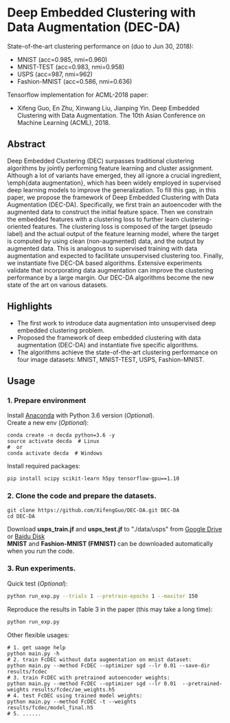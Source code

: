 # Deep Embedded Clustering with Data Augmentation (DEC-DA)
State-of-the-art clustering performance on (duo to Jun 30, 2018):
- MNIST (acc=0.985, nmi=0.960) 
- MNIST-TEST (acc=0.983, nmi=0.958) 
- USPS (acc=987, nmi=962)
- Fashion-MNIST (acc=0.586, nmi=0.636)

Tensorflow implementation for ACML-2018 paper:
* Xifeng Guo, En Zhu, Xinwang Liu, Jianping Yin. Deep Embedded Clustering with Data Augmentation. 
The 10th Asian Conference on Machine Learning (ACML), 2018.

## Abstract
Deep Embedded Clustering (DEC) surpasses traditional clustering algorithms by jointly performing feature learning and cluster assignment. 
Although a lot of variants have emerged, they all ignore a crucial ingredient, \emph{data augmentation}, 
which has been widely employed in supervised deep learning models to improve the generalization. 
To fill this gap, in this paper, we propose the framework of Deep Embedded Clustering with Data Augmentation (DEC-DA). 
Specifically, we first train an autoencoder with the augmented data to construct the initial feature space.
Then we constrain the embedded features with a clustering loss to further learn clustering-oriented features. 
The clustering loss is composed of the target (pseudo label) and the actual output of the feature learning model, 
where the target is computed by using clean (non-augmented) data, 
and the output by augmented data. 
This is analogous to supervised training with data augmentation and expected to facilitate unsupervised clustering too.
Finally, we instantiate five DEC-DA based algorithms.
Extensive experiments validate that incorporating data augmentation can improve the clustering performance by a large margin. 
Our DEC-DA algorithms become the new state of the art on various datasets.

## Highlights
- The first work to introduce data augmentation into unsupervised deep embedded clustering problem.
- Proposed the framework of deep embedded clustering with data augmentation (DEC-DA) and instantiate five specific algorithms.
- The algorithms achieve the state-of-the-art clustering performance on four image datasets: MNIST, MNIST-TEST, USPS, Fashion-MNIST.


## Usage

### 1. Prepare environment

Install [Anaconda](https://www.anaconda.com/download/) with Python 3.6 version (_Optional_).   
Create a new env (_Optional_):   
```
conda create -n decda python=3.6 -y   
source activate decda  # Linux 
#  or 
conda activate decda  # Windows
```
Install required packages:
```
pip install scipy scikit-learn h5py tensorflow-gpu==1.10  
```
### 2. Clone the code and prepare the datasets.

```
git clone https://github.com/XifengGuo/DEC-DA.git DEC-DA
cd DEC-DA
```
Download **usps_train.jf** and **usps_test.jf** to "./data/usps" from 
[Google Drive](https://drive.google.com/open?id=1GfXb-YrRMe874bqCwX7QPjnx_D0y5-vX)
or
[Baidu Disk](https://pan.baidu.com/s/1rc3zxyjdeYYg-p_wvChrBA)   
**MNIST** and **Fashion-MNIST (FMNIST)** can be downloaded automatically when you run the code.

### 3. Run experiments.    

Quick test (_Optional_):
```bash
python run_exp.py --trials 1 --pretrain-epochs 1 --maxiter 150
```
Reproduce the results in Table 3 in the paper (this may take a long time):
```bash
python run_exp.py
```
Other flexible usages:

```
# 1. get uaage help
python main.py -h
# 2. train FcDEC without data augmentation on mnist dataset:
python main.py --method FcDEC --optimizer sgd --lr 0.01 --save-dir results/fcdec 
# 3. train FcDEC with pretrained autoencoder weights:
python main.py --method FcDEC --optimizer sgd --lr 0.01  --pretrained-weights results/fcdec/ae_weights.h5
# 4. test FcDEC using trained model weights:  
python main.py --method FcDEC -t --weights results/fcdec/model_final.h5
# 5. ......   
```
